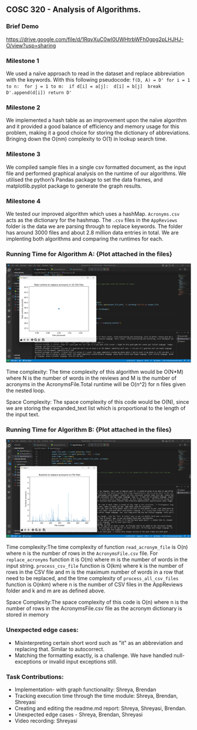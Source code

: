 ## COSC 320 - Analysis of Algorithms. 

### Brief Demo
https://drive.google.com/file/d/1RqyXuC0wl0UWHtrbWFh0gpg2pLHJHJ-O/view?usp=sharing

### Milestone 1
We used a naïve approach to read in the dataset and replace abbreviation with the keywords. With this following pseudocode: 
`f(D, A) = D' for i = 1 to n:  for j = 1 to m:  if d[i] = a[j]:  d[i] = b[j]  break  D'.append(d[i]) return D' `

### Milestone 2 
We implemented a hash table as an improvement upon the naïve algorithm and it provided a good balance of efficiency and memory usage for this problem, making it a good choice for storing the dictionary of abbreviations. Bringing down the O(nm) complexity to O(1) in lookup search time.

### Milestone 3
We compiled sample files in a single csv formatted document, as the input file and performed graphical analysis on the runtime of our algorithms. We utilised the python’s Pandas package to set the data frames, and matplotlib.pyplot package to generate the graph results.

### Milestone 4
We tested our improved algorithm which uses a hashMap. `Acronyms.csv` acts as the dictionary for the hashmap. The `.csv` files in the `AppReviews` folder is the data we are parsing through to replace keywords. The folder has around 3000 files and about 2.8 million data entries in total. We are implenting both algorithms and comparing the runtimes for each.

### Running Time for Algorithm A: {Plot attached in the files}

![image](algorithmA.PNG )

Time complexity: The time complexity of this algorithm would be O(N*M) where N is the number of words in the reviews and M is the number of acronyms in the AcronymsFile.Total runtime will be O(n^2) for n files given the nested loop.

Space Complexity: The space complexity of this code would be O(N), since we are storing the expanded_text list which is proportional to the length of the input text.

### Running Time for Algorithm B: {Plot attached in the files}

![image](altBarPlotB.PNG )

Time complexity:The time complexity of function `read_acronym_file` is O(n) where n is the number of rows in the `AcronymsFile.csv` file. For `replace_acronyms` function it is O(m) where m is the number of words in the input string. `process_csv_file` function is O(km) where k is the number of rows in the CSV file and m is the maximum number of words in a row that need to be replaced, and the time complexity of `process_all_csv_files` function is O(nkm) where n is the number of CSV files in the AppReviews folder and k and m are as defined above. 

Space Complexity:The space complexity of this code is O(n) where n is the number of rows in the AcronymsFile.csv file as the acronym dictionary is stored in memory


### Unexpected edge cases: 
- Misinterpreting certain short word such as "it" as an abbreviation and replacing that. Similar to autocorrect.
- Matching the formatting exactly, is a challenge. We have handled null-exceptions or invalid input exceptions still.

### Task Contributions: 
- Implementation- with graph functionality: Shreya, Brendan
- Tracking execution time through the time module: Shreya, Brendan, Shreyasi
- Creating and editing the readme.md report: Shreya, Shreyasi, Brendan.
- Unexpected edge cases - Shreya, Brendan, Shreyasi
- Video recording: Shreyasi
